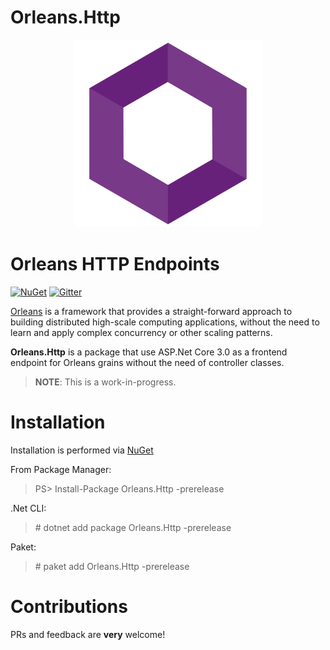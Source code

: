 # Orleans.Http

<p align="center">
  <img src="https://github.com/dotnet/orleans/blob/gh-pages/assets/logo.png" alt="Orleans.Http" width="300px"> 
  <h1>Orleans HTTP Endpoints</h1>
</p>

[![NuGet](https://img.shields.io/nuget/v/Orleans.Http.svg?style=flat)](http://www.nuget.org/packages/Orleans.Http)
[![Gitter](https://badges.gitter.im/Join%20Chat.svg)](https://gitter.im/dotnet/orleans?utm_source=badge&utm_medium=badge&utm_campaign=pr-badge)

[Orleans](https://github.com/dotnet/orleans) is a framework that provides a straight-forward approach to building distributed high-scale computing applications, without the need to learn and apply complex concurrency or other scaling patterns. 

**Orleans.Http** is a package that use ASP.Net Core 3.0 as a frontend endpoint for Orleans grains without the need of controller classes.

> **NOTE**: This is a work-in-progress.

# Installation

Installation is performed via [NuGet](https://www.nuget.org/packages?q=Orleans+CosmosDB)

From Package Manager:

> PS> Install-Package Orleans.Http -prerelease

.Net CLI:

> \# dotnet add package Orleans.Http -prerelease

Paket: 

> \# paket add Orleans.Http -prerelease

# Contributions
PRs and feedback are **very** welcome!